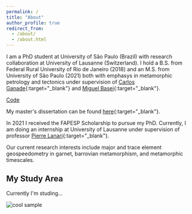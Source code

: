 ```yaml
---
permalink: /
title: "About"
author_profile: true
redirect_from: 
  - /about/
  - /about.html
---
```


I am a PhD student at University of São Paulo (Brazil) with research collaboration at University of Lausanne (Switzerland).
I hold a B.S. from Federal Rural University of Rio de Janeiro (2018) and an M.S. from University of São Paulo (2021) both with emphasys in metamorphic petrology and tectonics under supervision of [Carlos Ganade](https://scholar.google.com/citations?user=OhTnB9cAAAAJ&hl=pt-PT&oi=ao){:target="_blank"} and [Miguel Basei](https://scholar.google.com/citations?user=0ASHXOwAAAAJ&hl=pt-PT&oi=ao){:target="_blank"}. 

[Code](test.html)

My master's dissertation can be found [here](https://www.teses.usp.br/teses/disponiveis/44/44143/tde-07062021-083043/en.php){:target="_blank"}.

In 2021 I received the FAPESP Scholarship to pursue my PhD.
Currently, I am doing an internship at University of Lausanne under supervision of professor [Pierre Lanari](https://scholar.google.com/citations?user=WmXpZO4AAAAJ&hl=pt-PT&oi=ao){:target="_blank"}.

Our current research interests include major and trace element geospeedometry in garnet, barrovian metamorphism, and metamorphic timescales.

## My Study Area

Currently I'm studing...

![cool sample](images/mylonite.jpg)